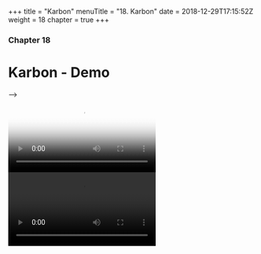 +++
title = "Karbon"
menuTitle = "18. Karbon"
date = 2018-12-29T17:15:52Z
weight = 18
chapter = true
+++
### Chapter 18

# Karbon - Demo


<style>
.container {
  max-width: 800px;
  margin: 0 auto;
}
.plyr {
  border-radius: 4px;
  margin-bottom: 15px;
}
<!-- </style>
<script src="/js/control.js">
</script> -->

<!--
<video id="plyr-video" poster="" controls>
  <source src="Karbon.mp4" type="video/mp4">
</video> -->

<div class="container">
<video controls crossorigin playsinline poster="karbon-poster.jpg" id="player">
                <!-- Video files -->
                <source src="Karbon.mp4" type="video/mp4">
 </video>

<!--  <div class="actions">
    <button type="button" class="btn js-play">Play</button>
    <button type="button" class="btn js-pause">Pause</button>
    <button type="button" class="btn js-stop">Stop</button>
    <button type="button" class="btn js-rewind">Rewind</button>
    <button type="button" class="btn js-forward">Forward</button>
  </div> -->
</div>

<video id="x" poster="" controls>
  <source src="Karbon.mp4" type="video/mp4">
</video>
